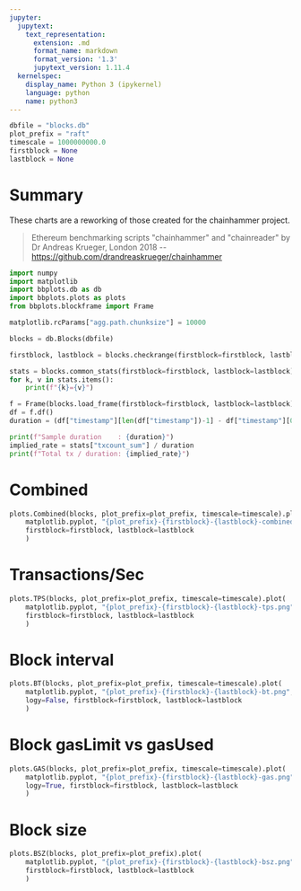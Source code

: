 ```yaml
---
jupyter:
  jupytext:
    text_representation:
      extension: .md
      format_name: markdown
      format_version: '1.3'
      jupytext_version: 1.11.4
  kernelspec:
    display_name: Python 3 (ipykernel)
    language: python
    name: python3
---
```


```python tags=["parameters"]
dbfile = "blocks.db"
plot_prefix = "raft"
timescale = 1000000000.0
firstblock = None
lastblock = None
```

# Summary

These charts are a reworking of those created for the chainhammer project.

> Ethereum benchmarking scripts "chainhammer" and "chainreader"
> by Dr Andreas Krueger, London 2018
> -- https://github.com/drandreaskrueger/chainhammer

```python tags=[hide-output, show-input]
import numpy
import matplotlib
import bbplots.db as db
import bbplots.plots as plots
from bbplots.blockframe import Frame

matplotlib.rcParams["agg.path.chunksize"] = 10000

blocks = db.Blocks(dbfile)

firstblock, lastblock = blocks.checkrange(firstblock=firstblock, lastblock=lastblock)

stats = blocks.common_stats(firstblock=firstblock, lastblock=lastblock)
for k, v in stats.items():
    print(f"{k}={v}")

f = Frame(blocks.load_frame(firstblock=firstblock, lastblock=lastblock)) 
df = f.df()
duration = (df["timestamp"][len(df["timestamp"])-1] - df["timestamp"][0])/ timescale

print(f"Sample duration    : {duration}")
implied_rate = stats["txcount_sum"] / duration
print(f"Total tx / duration: {implied_rate}")
```

# Combined

```python
plots.Combined(blocks, plot_prefix=plot_prefix, timescale=timescale).plot(
    matplotlib.pyplot, "{plot_prefix}-{firstblock}-{lastblock}-combined.png",
    firstblock=firstblock, lastblock=lastblock
    )
```

# Transactions/Sec
```python
plots.TPS(blocks, plot_prefix=plot_prefix, timescale=timescale).plot(
    matplotlib.pyplot, "{plot_prefix}-{firstblock}-{lastblock}-tps.png",
    firstblock=firstblock, lastblock=lastblock
    )
```

# Block interval
```python
plots.BT(blocks, plot_prefix=plot_prefix, timescale=timescale).plot(
    matplotlib.pyplot, "{plot_prefix}-{firstblock}-{lastblock}-bt.png",
    logy=False, firstblock=firstblock, lastblock=lastblock
    )
```

# Block gasLimit vs gasUsed

```python
plots.GAS(blocks, plot_prefix=plot_prefix, timescale=timescale).plot(
    matplotlib.pyplot, "{plot_prefix}-{firstblock}-{lastblock}-gas.png",
    logy=True, firstblock=firstblock, lastblock=lastblock
    )
```

# Block size
```python
plots.BSZ(blocks, plot_prefix=plot_prefix).plot(
    matplotlib.pyplot, "{plot_prefix}-{firstblock}-{lastblock}-bsz.png",
    firstblock=firstblock, lastblock=lastblock
    )
```
